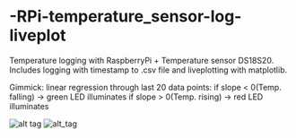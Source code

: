 # -RPi-temperature_sensor-log-liveplot

Temperature logging with RaspberryPi + Temperature sensor DS18S20. Includes logging with timestamp to .csv file and liveplotting with matplotlib.

Gimmick: linear regression through last 20 data points:
if slope < 0(Temp. falling) -> green LED illuminates
if slope > 0(Temp. rising) -> red LED illuminates

![alt tag](http://i.imgur.com/XGLOd0B.jpg)
![alt_tag](https://i.imgur.com/QsZBM28g.png)

